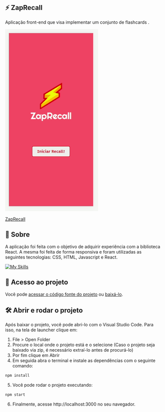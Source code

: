   ## ⚡️ ZapRecall

<p>Aplicação front-end que visa implementar um conjunto de flashcards .</p>

<img src=/projeto8-zaprecall/public/images/zaprecall.gif  width="300" />

[ZapRecall](https://projeto8-zaprecall-livid.vercel.app/)

## 📝 Sobre

<p>A aplicação foi feita com o objetivo de adquirir experiência com a biblioteca React.
A mesma foi feita de forma responsiva e foram utilizadas as seguintes tecnologias: CSS, HTML, Javascript e React.
</p>

[![My Skills](https://skills.thijs.gg/icons?i=html,css,javascript,react&theme=light)](https://skills.thijs.gg)

## 📁 Acesso ao projeto

Você pode [acessar o código fonte do projeto](https://github.com/ccarlaa/projeto8-zaprecall) ou [baixá-lo](https://github.com/ccarlaa/projeto8-zaprecall/archive/refs/heads/main.zip ).

## 🛠️ Abrir e rodar o projeto

Após baixar o projeto, você pode abri-lo com o Visual Studio Code. Para isso, na tela de launcher clique em:

1. File > Open Folder
2. Procure o local onde o projeto está e o selecione (Caso o projeto seja baixado via zip, é necessário extraí-lo antes de procurá-lo)
3. Por fim clique em Abrir
4. Em seguida abra o terminal e instale as dependências com o seguinte comando:

```bash
npm install 
```

5. Você  pode rodar o projeto executando:

```bash
npm start
```
6. Finalmente, acesse http://localhost:3000 no seu navegador.
